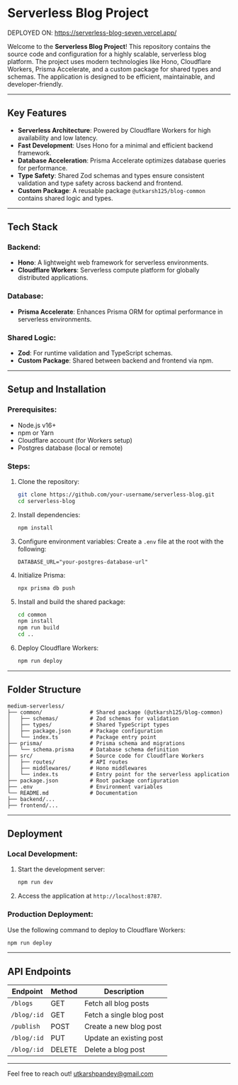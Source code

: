 # Serverless Blog Project

DEPLOYED ON: https://serverless-blog-seven.vercel.app/

Welcome to the **Serverless Blog Project**! This repository contains the source code and configuration for a highly scalable, serverless blog platform. The project uses modern technologies like Hono, Cloudflare Workers, Prisma Accelerate, and a custom package for shared types and schemas. The application is designed to be efficient, maintainable, and developer-friendly.

---

## Key Features

- **Serverless Architecture**: Powered by Cloudflare Workers for high availability and low latency.
- **Fast Development**: Uses Hono for a minimal and efficient backend framework.
- **Database Acceleration**: Prisma Accelerate optimizes database queries for performance.
- **Type Safety**: Shared Zod schemas and types ensure consistent validation and type safety across backend and frontend.
- **Custom Package**: A reusable package `@utkarsh125/blog-common` contains shared logic and types.

---

## Tech Stack

### Backend:
- **Hono**: A lightweight web framework for serverless environments.
- **Cloudflare Workers**: Serverless compute platform for globally distributed applications.

### Database:
- **Prisma Accelerate**: Enhances Prisma ORM for optimal performance in serverless environments.

### Shared Logic:
- **Zod**: For runtime validation and TypeScript schemas.
- **Custom Package**: Shared between backend and frontend via npm.

---

## Setup and Installation

### Prerequisites:
- Node.js v16+
- npm or Yarn
- Cloudflare account (for Workers setup)
- Postgres database (local or remote)

### Steps:

1. Clone the repository:
   ```bash
   git clone https://github.com/your-username/serverless-blog.git
   cd serverless-blog
   ```

2. Install dependencies:
   ```bash
   npm install
   ```

3. Configure environment variables:
   Create a `.env` file at the root with the following:
   ```env
   DATABASE_URL="your-postgres-database-url"
   ```

4. Initialize Prisma:
   ```bash
   npx prisma db push
   ```

5. Install and build the shared package:
   ```bash
   cd common
   npm install
   npm run build
   cd ..
   ```

6. Deploy Cloudflare Workers:
   ```bash
   npm run deploy
   ```

---

## Folder Structure

```
medium-serverless/
├── common/               # Shared package (@utkarsh125/blog-common)
│   ├── schemas/          # Zod schemas for validation
│   ├── types/            # Shared TypeScript types
│   ├── package.json      # Package configuration
│   └── index.ts          # Package entry point
├── prisma/               # Prisma schema and migrations
│   └── schema.prisma     # Database schema definition
├── src/                  # Source code for Cloudflare Workers
│   ├── routes/           # API routes
│   ├── middlewares/      # Hono middlewares
│   └── index.ts          # Entry point for the serverless application
├── package.json          # Root package configuration
├── .env                  # Environment variables
└── README.md             # Documentation
├── backend/... 
├── frontend/... 
```

---

## Deployment

### Local Development:
1. Start the development server:
   ```bash
   npm run dev
   ```
2. Access the application at `http://localhost:8787`.

### Production Deployment:
Use the following command to deploy to Cloudflare Workers:
```bash
npm run deploy
```

---

## API Endpoints

| Endpoint            | Method | Description               |
|---------------------|--------|---------------------------|
| `/blogs`            | GET    | Fetch all blog posts      |
| `/blog/:id`         | GET    | Fetch a single blog post  |
| `/publish`          | POST   | Create a new blog post    |
| `/blog/:id`         | PUT    | Update an existing post   |
| `/blog/:id`         | DELETE | Delete a blog post        |

---

Feel free to reach out!
utkarshpandey@gmail.com
